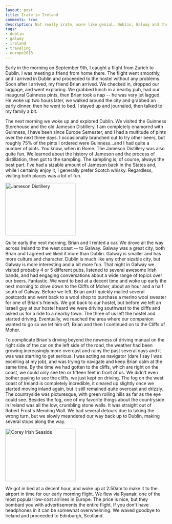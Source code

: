 ```yaml
---
layout: post
title: Irate in Ireland
comments: true
description: Not really irate, more like genial. Dublin, Galway and the Cliffs of Moher were pretty incredible.
tags:
- dublin
- galway
- ireland
- traveling
- europe2013
---
```

Early in the morning on September 9th, I caught a flight from Zurich to Dublin. I was meeting a friend from home there. The flight went smoothly, and I arrived in Dublin and proceeded to the hostel without any problems. Soon after I arrived, my friend Brian arrived. We checked in, dropped our luggage, and went exploring. We grabbed lunch in a nearby pub, had our inaugural Guinness pints, then Brian took a nap -- he was very jet lagged. He woke up two hours later, we walked around the city and grabbed an early dinner, then he went to bed. I stayed up and journaled, then talked to my family a bit.

The next morning we woke up and explored Dublin. We visited the Guinness Storehouse and the old Jameson Distillery. I am completely enamored with Guinness, I have been since Europe Semester, and I had a multitude of pints over the next three days. I occasionally branched out to try other beers, but roughly 75% of the pints I ordered were Guinness...and I had quite a number of pints. You know, when in Rome. The Jameson Distillery was also quite fun. We learned about the history of Jameson and the process of distillation, then got to the sampling. The sampling is, of course, always the best part. I've had a sizable amount of Jameson back in the States and, while I certainly enjoy it, I generally prefer Scotch whisky. Regardless, visiting both places was a lot of fun.

<a href="{% asset_path full/jameson_distillery.jpg %}"><img alt="Jameson Distillery" src="{% asset_path thumb/jameson_distillery.jpg %}" height="164" width="219" /></a>

Quite early the next morning, Brian and I rented a car. We drove all the way across Ireland to the west coast -- to Galway. Galway was a great city, both Brian and I agreed we liked it more than Dublin. Galway is smaller and has more culture and character. Dublin is much like any other sizable city, but Galway is more interesting and a bit more fun. That night in Galway we visited probably 4 or 5 different pubs, listened to several awesome Irish bands, and had engaging conversations about a wide range of topics over our beers. Fantastic. We went to bed at a decent time and woke up early the next morning to drive down to the Cliffs of Moher, about an hour and a half south of Galway. Before we left, Brian and I quickly mailed several postcards and went back to a wool shop to purchase a merino wool sweater for one of Brian's friends. We got back to our hostel, but before we left an Israeli guy at our hostel heard we were driving southwest to the cliffs and asked us for a ride to a nearby town. The three of us left the hostel and started driving. Eventually, we reached the area where our companion wanted to go so we let him off; Brian and then I continued on to the Cliffs of Moher.

To complicate Brian's driving beyond the newness of driving manual on the right side of the car on the left side of the road, the weather had been growing increasingly more overcast and rainy the past several days and it was was starting to get serious. I was acting as navigator (dare I say I was excelling at my job), and was trying to navigate and keep Brian calm at the same time. By the time we had gotten to the cliffs, which are right on the coast, we could only see ten or fifteen feet in front of us. We didn't even bother paying to see the cliffs, we just kept on driving. The fog on the west coast of Ireland is completely incredible, it cleared up slightly once we started moving inland again, but it still remained quite overcast and drizzly. The countryside was picturesque, with green rolling hills as far as the eye could see. Besides the fog, one of my favorite things about the countryside in Ireland was all the low, crumbling stone walls. It was straight out of Robert Frost's Mending Wall. We had several detours due to taking the wrong turn, but we slowly meandered our way back up to Dublin, making several stops along the way.

<a href="{% asset_path full/corey_irish_seaside.jpg %}"><img alt="Corey Irish Seaside" src="{% asset_path thumb/corey_irish_seaside.jpg %}" height="164" width="219" /></a>

We got in bed at a decent hour, and woke up at 2:50am to make it to the airport in time for our early morning flight. We flew via Ryanair, one of the most popular low-cost airlines in Europe. The price is nice, but they bombard you with advertisements the entire flight. If you don't have headphones in it can be somewhat overwhelming. We waved goodbye to Ireland and proceeded to Edinburgh, Scotland.
